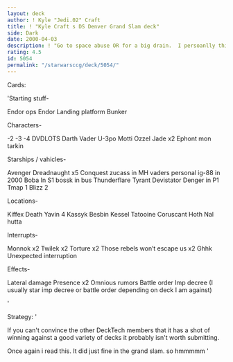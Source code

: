 ```yaml
---
layout: deck
author: ! Kyle "Jedi.02" Craft
title: ! "Kyle Craft s DS Denver Grand Slam deck"
side: Dark
date: 2000-04-03
description: ! "Go to space abuse OR for a big drain.  I persoanlly think this is a deck that involves alot of play skill.  If you can play it do so if you want."
rating: 4.5
id: 5054
permalink: "/starwarsccg/deck/5054/"
---
```

Cards: 

'Starting stuff-

Endor ops
Endor
Landing platform
Bunker

Characters-

-2
-3
-4
DVDLOTS
Darth Vader
U-3po
Motti
Ozzel
Jade x2
Ephont mon
tarkin

Starships / vahicles-

Avenger
Dreadnaught x5
Conquest
zucass in MH
vaders personal
ig-88 in 2000
Boba In S1
bossk in bus
Thunderflare
Tyrant
Devistator
Denger in P1
Tmap 1
Blizz 2

Locations-

Kiffex
Death 
Yavin 4
Kassyk
Besbin
Kessel
Tatooine
Coruscant
Hoth
Nal hutta

Interrupts-

Monnok x2
Twilek x2
Torture x2
Those rebels won’t escape us x2
Ghhk
Unexpected interruption

Effects-

Lateral damage
Presence x2
Omnious rumors
Battle order
Imp decree
(I usually star imp decree or battle order depending on deck I am against)


'

Strategy: '

If you can't convince the other DeckTech members that it has a shot of winning against a good variety of decks it probably isn't worth submitting.

Once again i read this.  It did just fine in the grand slam. so hmmmmm '
